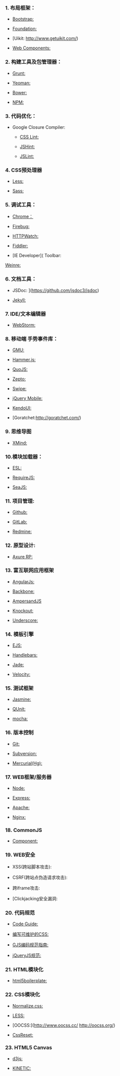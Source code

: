 ### 1. 布局框架：
- [Bootstrap:]( http://getbootstrap.com/)

- [Foundation:]( http://foundation.zurb.com/)

- [Uikit: http://www.getuikit.com/)

- [Web Components:](http://css-tricks.com/modular-future-web-components//)

### 2. 构建工具及包管理器：

- [Grunt:]( http://gruntjs.com/)

- [Yeoman:]( http://yeoman.io/)

- [Bower: ](http://bower.io/)

- [NPM:]( https://www.npmjs.org/)

### 3. 代码优化：

- Google Closure Compiler:

  - [CSS Lint:]( http://csslint.net/)
  
  - [JSHint:]( http://www.jshint.com/)
  
  - [JSLint:]( http://www.jslint.com/)

### 4. CSS预处理器

- [Less: ](http://lesscss.org/)

- [Sass: ](http://sass-lang.com/)

### 5. 调试工具：

- [Chrome：](https://developers.google.com/chrome-developer-tools/)

- [Firebug: ](https://getfirebug.com/)

- [HTTPWatch:]( http://www.httpwatch.com/)

- [Fiddler: ](http://www.telerik.com/fiddler)

- [IE Developer]( Toolbar:

[Weinre: ](http://people.apache.org/~pmuellr/weinre/docs/latest/Home.html)

### 6. 文档工具：

- JSDoc: ](https://github.com/jsdoc3/jsdoc)

- [Jekyll:]( http://jekyllrb.com/)

### 7. IDE/文本编辑器

- [WebStorm: ](http://www.jetbrains.com/webstorm/)

### 8. 移动端 手势事件库：

- [GMU:]( http://gmu.baidu.com/)

- [Hammer.js:](http://eightmedia.github.io/hammer.js/)

- [QuoJS:]( http://quojs.tapquo.com/)

- [Zepto:]( http://zeptojs.com/)

- [Swipe:]( http://swipejs.com/)

- [jQuery Mobile:]( http://jquerymobile.com/)

- [KendoUI:](http://www.telerik.com/kendo-ui)

- [Goratchet:http://goratchet.com/)

### 9. 思维导图

- [XMind:](http://www.xmind.net/)

### 10.模块加载器：

- [ESL:]( https://github.com/ecomfe/esl)

- [RequireJS:]( http://requirejs.org/)

- [SeaJS:](http://seajs.org/docs/)

### 11. 项目管理:

- [Github:]( https://github.com/)

- [GitLab:]( https://about.gitlab.com/)

- [Redmine:]( http://www.redmine.org/)

### 12. 原型设计:

- [Axure RP:]( http://www.axure.com/)

### 13. 富互联网应用框架

- [AngularJs: ](http://www.angularjs.org)

- [Backbone: ](http://backbonejs.org/)

- [AmpersandJS](http://ampersandjs.com//)

- [Knockout:]( http://knockoutjs.com/)

- [Underscore:]( http://underscorejs.org/)

### 14. 模板引擎

- [EJS: ](http://www.embeddedjs.com/)

- [Handlebars: ](http://handlebarsjs.com/)

- [Jade: ](http://jade-lang.com/)

- [Velocity:]( http://velocity.apache.org/)

### 15. 测试框架

- [Jasmine: ](http://pivotal.github.io/jasmine/)

- [QUnit: ](http://qunitjs.com/)

- [mocha:]( http://visionmedia.github.io/mocha/)

### 16. 版本控制

- [Git:]( http://git-scm.com/)

- [Subversion: ](http://subversion.apache.org/)

- [Mercurial(Hg): ](http://mercurial.selenic.com/)

### 17. WEB框架/服务器

- [Node: ](http://nodejs.org/)

- [Express: ](http://expressjs.com/)

- [Apache:]( http://httpd.apache.org/)

- [Nginx:]( http://nginx.org/)

### 18. CommonJS

- [Component:]( http://component.io/)

### 19. WEB安全

- XSS(跨站脚本攻击):

- CSRF(跨站点伪造请求攻击):

- 跨iframe攻击:

- [Clickjacking安全漏洞:

### 20. 代码规范

- [Code Guide:]( http://alloyteam.github.io/code-guide/)

- [编写可维护的CSS: ](http://segmentfault.com/a/1190000000388784/)

- [GJS编码规范指南:]( http://alloyteam.github.io/JX/doc/specification/google-javascript.xml)

- [jQueryJS规范:]( http://contribute.jquery.org/style-guide/js/)

### 21. HTML模块化

- [html5boilerplate: ](http://html5boilerplate.com/)

### 22. CSS模块化

- [Normalize.css:]( http://necolas.github.io/normalize.css/)

- [LESS:](http://www.lesscss.net/)

- [OOCSS:](http://www.oocss.cc/ http://oocss.org/)

- [CssReset:](http://www.cssreset.com/)

### 23. HTML5 Canvas

- [d3js:](http://d3js.org/)

- [KINETIC:](http://kineticjs.com/)
